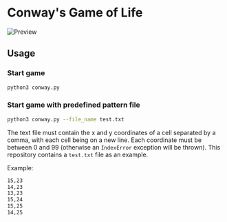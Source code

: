 # Conway's Game of Life
![Preview](docs/preview.gif)

## Usage
### Start game
```bash
python3 conway.py 
```

### Start game with predefined pattern file
```bash
python3 conway.py --file_name test.txt
```

The text file must contain the x and y coordinates of a cell separated by a comma, with each cell being on a new line. Each coordinate must be between 0 and 99 (otherwise an `IndexError` exception will be thrown). This repository contains a `test.txt` file as an example.

Example:

```txt
15,23
14,23
13,23
15,24
15,25
14,25
```